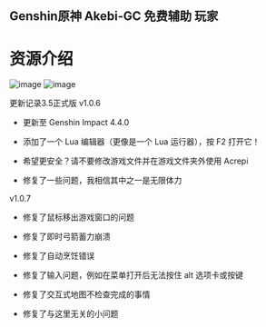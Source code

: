 ## Genshin原神 Akebi-GC 免费辅助 玩家 

# 资源介绍

![image](https://github.com/Cl1brary/Akebi-GC/assets/162841169/237829e9-5d37-462d-9eb6-005913e26b89)
![image](https://github.com/Cl1brary/Akebi-GC/assets/162841169/4a3b0aad-37f4-4aa8-8b70-7eda569df83b)



更新记录3.5正式版
v1.0.6

 - 更新至 Genshin Impact 4.4.0

 - 添加了一个 Lua 编辑器（更像是一个 Lua 运行器），按 F2 打开它！

 - 希望更安全？请不要修改游戏文件并在游戏文件夹外使用 Acrepi

 - 修复了一些问题，我相信其中之一是无限体力

 v1.0.7

 - 修复了鼠标移出游戏窗口的问题

 - 修复了即时弓箭蓄力崩溃

 - 修复了自动烹饪错误

 - 修复了输入问题，例如在菜单打开后无法按住 alt 选项卡或按键

 - 修复了交互式地图不检查完成的事情

 - 修复了与这里无关的小问题
